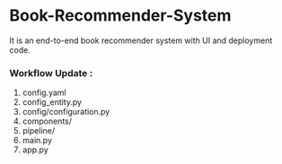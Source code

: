 # Book-Recommender-System
It is an end-to-end book recommender system with  UI and deployment code.


### Workflow Update :
1. config.yaml
2. config_entity.py
3. config/configuration.py
4. components/
5. pipeline/
6. main.py
7. app.py

